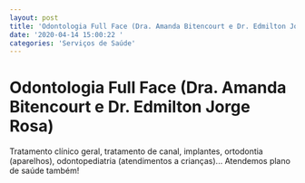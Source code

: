 ```yaml
---
layout: post
title: 'Odontologia Full Face (Dra. Amanda Bitencourt e Dr. Edmilton Jorge Rosa)'
date: '2020-04-14 15:00:22 '
categories: 'Serviços de Saúde'
---
```


# Odontologia Full Face (Dra. Amanda Bitencourt e Dr. Edmilton Jorge Rosa)

Tratamento clínico geral, tratamento de canal, implantes, ortodontia (aparelhos), odontopediatria (atendimentos a crianças)... Atendemos plano de saúde também!
